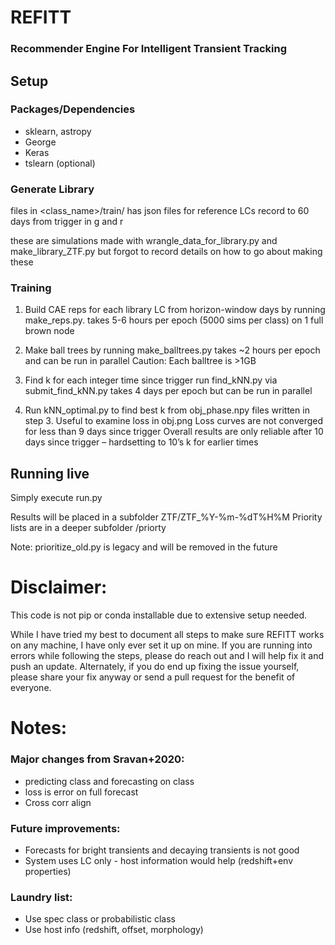 # REFITT
### Recommender Engine For Intelligent Transient Tracking

## Setup
### Packages/Dependencies
- sklearn, astropy
- George
- Keras
- tslearn (optional)

### Generate Library
files in <class_name>/train/ has json files for reference LCs
record to 60 days from trigger in g and r

these are simulations made with wrangle_data_for_library.py and make_library_ZTF.py
but forgot to record details on how to go about making these

### Training
1. Build CAE reps for each library LC from horizon-window days by running make_reps.py.
takes 5-6 hours per epoch (5000 sims per class) on 1 full brown node

2. Make ball trees by running make_balltrees.py
takes ~2 hours per epoch and can be run in parallel
Caution: Each balltree is >1GB

3. Find k for each integer time since trigger
run find_kNN.py via submit_find_kNN.py 
takes 4 days per epoch but can be run in parallel

4. Run kNN_optimal.py to find best k from obj_phase.npy files written in step 3.
Useful to examine loss in obj.png
Loss curves are not converged for less than 9 days since trigger
Overall results are only reliable after 10 days since trigger – hardsetting to 10’s k for earlier times

## Running live
Simply execute run.py

Results will be placed in a subfolder ZTF/ZTF_%Y-%m-%dT%H%M
Priority lists are in a deeper subfolder /priorty

Note: prioritize_old.py is legacy and will be removed in the future

# Disclaimer:
This code is not pip or conda installable due to extensive setup needed.

While I have tried my best to document all steps to make sure REFITT works on any machine, I have only ever set it up on mine. 
If you are running into errors while following the steps, please do reach out and I will help fix it and push an update. 
Alternately, if you do end up fixing the issue yourself, please share your fix anyway or send a pull request for the benefit of everyone.

# Notes:
### Major changes from Sravan+2020:
- predicting class and forecasting on class
- loss is error on full forecast
- Cross corr align

### Future improvements:
- Forecasts for bright transients and decaying transients is not good
- System uses LC only - host information would help (redshift+env properties)

### Laundry list:
- Use spec class or probabilistic class
- Use host info (redshift, offset, morphology)


